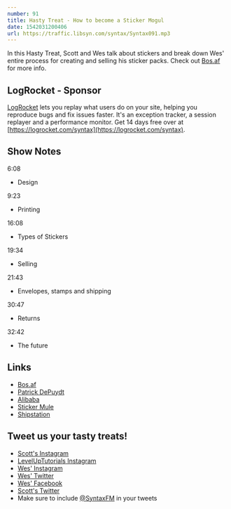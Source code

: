 ```yaml
---
number: 91
title: Hasty Treat - How to become a Sticker Mogul
date: 1542031200406
url: https://traffic.libsyn.com/syntax/Syntax091.mp3
---
```


In this Hasty Treat, Scott and Wes talk about stickers and break down Wes' entire process for creating and selling his sticker packs. Check out [Bos.af](https://bos.af/) for more info.

## LogRocket - Sponsor

[LogRocket](https://logrocket.com/syntax) lets you replay what users do on your site, helping you reproduce bugs and fix issues faster. It's an exception tracker, a session replayer and a performance monitor. Get 14 days free over at [https://logrocket.com/syntax](https://logrocket.com/syntax).

## Show Notes

6:08

- Design

9:23

- Printing

16:08

- Types of Stickers

19:34

- Selling

21:43

- Envelopes, stamps and shipping

30:47

- Returns

32:42

- The future

## Links

- [Bos.af](https://bos.af/)
- [Patrick DePuydt](https://twitter.com/patrickdepuydt)
- [Alibaba](https://www.alibaba.com/)
- [Sticker Mule](https://www.stickermule.com)
- [Shipstation](https://www.shipstation.com/)

## Tweet us your tasty treats!

- [Scott's Instagram](https://www.instagram.com/stolinski/)
- [LevelUpTutorials Instagram](https://www.instagram.com/LevelUpTutorials/)
- [Wes' Instagram](https://www.instagram.com/wesbos/)
- [Wes' Twitter](https://twitter.com/wesbos)
- [Wes' Facebook](https://www.facebook.com/wesbos.developer)
- [Scott's Twitter](https://twitter.com/stolinski)
- Make sure to include [@SyntaxFM](https://twitter.com/SyntaxFM) in your tweets
